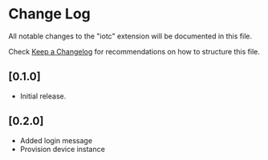 # Change Log

All notable changes to the "iotc" extension will be documented in this file.

Check [Keep a Changelog](http://keepachangelog.com/) for recommendations on how to structure this file.

## [0.1.0]

- Initial release.

## [0.2.0]
- Added login message
- Provision device instance